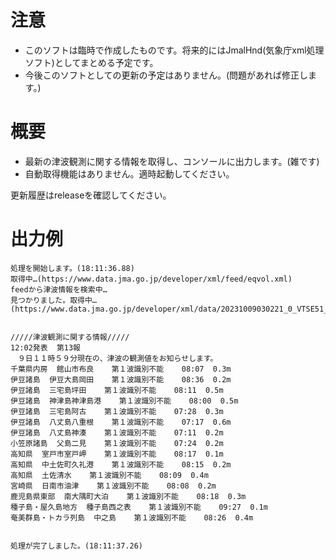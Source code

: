﻿# 注意
- このソフトは臨時で作成したものです。将来的にはJmalHnd(気象庁xml処理ソフト)としてまとめる予定です。
- 今後このソフトとしての更新の予定はありません。(問題があれば修正します。)

# 概要
- 最新の津波観測に関する情報を取得し、コンソールに出力します。(雑です)
- 自動取得機能はありません。適時起動してください。

更新履歴はreleaseを確認してください。

# 出力例
```
処理を開始します。(18:11:36.88)
取得中…(https://www.data.jma.go.jp/developer/xml/feed/eqvol.xml)
feedから津波情報を検索中…
見つかりました。取得中…(https://www.data.jma.go.jp/developer/xml/data/20231009030221_0_VTSE51_010000.xml)


/////津波観測に関する情報/////
12:02発表  第13報
　９日１１時５９分現在の、津波の観測値をお知らせします。
千葉県内房  館山市布良    第１波識別不能    08:07  0.3m
伊豆諸島  伊豆大島岡田    第１波識別不能    08:36  0.2m
伊豆諸島  三宅島坪田    第１波識別不能    08:11  0.5m
伊豆諸島  神津島神津島港    第１波識別不能    08:00  0.5m
伊豆諸島  三宅島阿古    第１波識別不能    07:28  0.3m
伊豆諸島  八丈島八重根    第１波識別不能    07:17  0.6m
伊豆諸島  八丈島神湊    第１波識別不能    07:11  0.2m
小笠原諸島  父島二見    第１波識別不能    07:24  0.2m
高知県  室戸市室戸岬    第１波識別不能    08:17  0.1m
高知県  中土佐町久礼港    第１波識別不能    08:15  0.2m
高知県  土佐清水    第１波識別不能    08:09  0.4m
宮崎県  日南市油津    第１波識別不能    08:08  0.2m
鹿児島県東部  南大隅町大泊    第１波識別不能    08:18  0.3m
種子島・屋久島地方  種子島西之表    第１波識別不能    09:27  0.1m
奄美群島・トカラ列島  中之島    第１波識別不能    08:26  0.4m


処理が完了しました。(18:11:37.26)
```